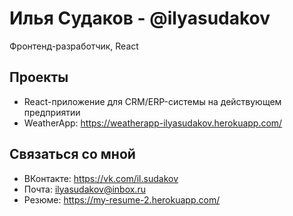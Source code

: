 # Илья Судаков - @ilyasudakov
Фронтенд-разработчик, React

## Проекты

* React-приложение для CRM/ERP-системы на действующем предприятии
* WeatherApp: https://weatherapp-ilyasudakov.herokuapp.com/

## Связаться со мной

* ВКонтакте: https://vk.com/il.sudakov
* Почта: ilyasudakov@inbox.ru
* Резюме: https://my-resume-2.herokuapp.com/
